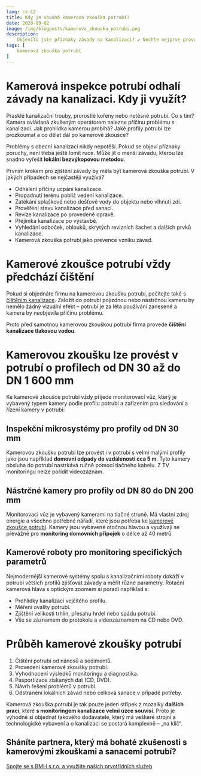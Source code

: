 ```yaml
---
lang: cs-CZ
title: Kdy je vhodná kamerová zkouška potrubí?
date: 2020-09-02
image: /img/blogposts/kamerova_zkouska_potrubi.png
description:
    Objevili jste příznaky závady na kanalizaci? ✔ Nechte nejprve provést kamerovou zkoušku potrubí. ✔ Přečtěte si, jak probíhá a co všechno zvládnou moderní kamery a roboty. 
tags: [
    kamerová zkouška potrubí
]
---
```


# Kamerová inspekce potrubí odhalí závady na kanalizaci. Kdy ji využít?
Prasklé kanalizační trouby, prorostlé kořeny nebo netěsné potrubí. Co s tím? Kamera ovládaná zkušeným operátorem nalezne příčinu problému s kanalizací. Jak prohlídka kamerou probíhá? Jaké profily potrubí lze prozkoumat a co dělat dál po kamerové zkoušce?

Problémy s obecní kanalizací nikdy nepotěší. Pokud se objeví příznaky poruchy, není třeba ještě lomit ruce. Může jít o menší závadu, kterou lze snadno vyřešit **lokální bezvýkopovou metodou**.

Prvním krokem pro zjištění závady by měla být kamerová zkouška potrubí. V jakých případech se nejčastěji využívá?

+	Odhalení příčiny ucpání kanalizace. 
+	Propadnutí terénu poblíž vedení kanalizace. 
+	Zatékání splaškové nebo dešťové vody do objektu nebo vlhnutí zdí. 
+	Prověření stavu kanalizace před sanací. 
+	Revize kanalizace po provedené opravě.
+	Přejímka kanalizace po výstavbě. 
+	Vyhledání odboček, oblouků, skrytých revizních šachet a dalších prvků kanalizace. 
+	Kamerová zkouška potrubí jako prevence vzniku závad.

# Kamerové zkoušce potrubí vždy předchází čištění
Pokud si objednáte firmu na kamerovou zkoušku potrubí, počítejte také s [čištěním kanalizace](https://bmh.cz/blog/cisteni-potrubi.html). Založit do potrubí pojízdnou nebo nástrčnou kameru by nemělo žádný vizuální efekt – potrubí je za léta používání zanesené a kamera by neobjevila příčinu problému. 

Proto před samotnou kamerovou zkouškou potrubí firma provede **čištění kanalizace tlakovou vodou**. 

# Kamerovou zkoušku lze provést v potrubí o profilech od DN 30 až do DN 1 600 mm
Ke kamerové zkoušce potrubí vždy přijede monitorovací vůz, který je vybavený typem kamery podle profilu potrubí a zařízením pro sledování a řízení kamery v potrubí: 

## Inspekční mikrosystémy pro profily od DN 30 mm
Kamerovou zkoušku potrubí lze provést i v potrubí s velmi malými profily jako jsou například **domovní odpady do vzdálenosti cca 5 m**. Tyto kamery obsluha do potrubí nastrkává ručně pomocí tlačného kabelu. Z TV monitoringu nelze pořídit videozáznam. 

## Nástrčné kamery pro profily od DN 80 do DN 200 mm
Monitorovací vůz je vybavený kamerami na tlačné struně. Má vlastní zdroj energie a všechno potřebné nářadí, které jsou potřeba ke [kamerové zkoušce potrubí](https://bmh.cz/sluzby/monitoring-a-lokalni-opravy/cisteni/). Kamery jsou vybavené otočnou hlavou a využívají se převážně pro **monitoring domovních přípojek** o délce až 40 metrů. 

## Kamerové roboty pro monitoring specifických parametrů 
Nejmodernější kamerové systémy spolu s kanalizačními roboty dokáží v potrubí větších profilů zjišťovat závady a měřit různé parametry. Rotační kamerová hlava s optickým zoomem si poradí například s:

+	Prohlídky kanalizací vejčitého profilu. 
+	Měření ovality potrubí. 
+	Zjištění velikosti trhlin, přesahu hrdel nebo spádu potrubí. 
+	Vše se záznamem do protokolu a videozáznamem na CD nebo DVD. 

# Průběh kamerové zkoušky potrubí
1.	Čištění potrubí od nánosů a sedimentů.
2.	Provedení kamerové zkoušky potrubí. 
3.	Vyhodnocení výsledků monitoringu a diagnostika.
4.	Pasportizace získaných dat (CD, DVD).
5.	Návrh řešení problémů v potrubí.
6.	Odstranění lokálních závad nebo celková sanace v případě potřeby. 

Kamerová zkouška potrubí je tak pouze jeden střípek z mozaiky **dalších prací**, které **s monitoringem kanalizace velmi úzce souvisí**. Proto je výhodné si objednat takového dodavatele, který má veškeré strojní a technologické vybavení a o kanalizaci se postará komplexně – „na klíč“.

## Sháníte partnera, který má bohaté zkušenosti s kamerovými zkouškami a sanacemi potrubí? 
[Spojte se s BMH s.r.o. a využijte našich prvotřídních služeb](https://bmh.cz/sluzby/monitoring-a-lokalni-opravy/cisteni/)
